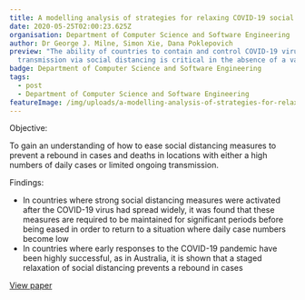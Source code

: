 ```yaml
---
title: A modelling analysis of strategies for relaxing COVID-19 social distancing
date: 2020-05-25T02:00:23.625Z
organisation: Department of Computer Science and Software Engineering
author: Dr George J. Milne, Simon Xie, Dana Poklepovich
preview: "The ability of countries to contain and control COVID-19 virus
  transmission via social distancing is critical in the absence of a vaccine. "
badge: Department of Computer Science and Software Engineering
tags:
  - post
  - Department of Computer Science and Software Engineering
featureImage: /img/uploads/a-modelling-analysis-of-strategies-for-relaxing-covid-19-social-distancing.jpeg
---
```

Objective: 

To gain an understanding of how to ease social distancing measures to prevent a rebound in cases and deaths in locations with either a high numbers of daily cases or limited ongoing transmission.

Findings:

* In countries where strong social distancing measures were activated after the COVID-19 virus had spread widely, it was found that these measures are required to be maintained for significant periods before being eased in order to return to a situation where daily case numbers become low
* In countries where early responses to the COVID-19 pandemic have been highly successful, as in Australia, it is shown that a staged relaxation of social distancing prevents a rebound in cases

<a href="https://www.medrxiv.org/content/10.1101/2020.05.19.20107425v1" target="_blank">
View paper
</a>